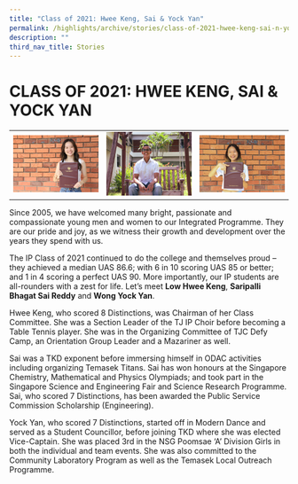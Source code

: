 ```yaml
---
title: "Class of 2021: Hwee Keng, Sai & Yock Yan"
permalink: /highlights/archive/stories/class-of-2021-hwee-keng-sai-n-yock-yan/
description: ""
third_nav_title: Stories
---
```

# CLASS OF 2021: HWEE KENG, SAI & YOCK YAN

|   |   |    |
|---|---|----|
| ![](/images/Archive/Stories/Hwee%20Keng.jpeg)  | ![](/images/Archive/Stories/Sai.jpeg)  |  ![](/images/Archive/Stories/Yock%20Yan.jpeg) |

Since 2005, we have welcomed many bright, passionate and compassionate young men and women to our Integrated Programme. They are our pride and joy, as we witness their growth and development over the years they spend with us.

  

The IP Class of 2021 continued to do the college and themselves proud – they achieved a median UAS 86.6; with 6 in 10 scoring UAS 85 or better; and 1 in 4 scoring a perfect UAS 90. More importantly, our IP students are all-rounders with a zest for life. Let’s meet **Low Hwee Keng**, **Saripalli Bhagat Sai Reddy** and **Wong Yock Yan**.

  

Hwee Keng, who scored 8 Distinctions, was Chairman of her Class Committee. She was a Section Leader of the TJ IP Choir before becoming a Table Tennis player. She was in the Organizing Committee of TJC Defy Camp, an Orientation Group Leader and a Mazariner as well.

  

Sai was a TKD exponent before immersing himself in ODAC activities including organizing Temasek Titans. Sai has won honours at the Singapore Chemistry, Mathematical and Physics Olympiads; and took part in the Singapore Science and Engineering Fair and Science Research Programme. Sai, who scored 7 Distinctions, has been awarded the Public Service Commission Scholarship (Engineering).

  

Yock Yan, who scored 7 Distinctions, started off in Modern Dance and served as a Student Councillor, before joining TKD where she was elected Vice-Captain. She was placed 3rd in the NSG Poomsae ‘A’ Division Girls in both the individual and team events. She was also committed to the Community Laboratory Program as well as the Temasek Local Outreach Programme.